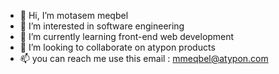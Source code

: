 - 👋 Hi, I’m motasem meqbel
- 👀 I’m interested in software engineering
- 🌱 I’m currently learning front-end web development
- 💞️ I’m looking to collaborate on atypon products
- 📫 you can reach me use this email : mmeqbel@atypon.com

<!---
mmeqbel-atypon/mmeqbel-atypon is a ✨ special ✨ repository because its `README.md` (this file) appears on your GitHub profile.
You can click the Preview link to take a look at your changes.
--->
